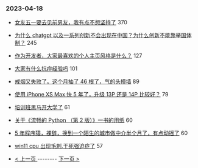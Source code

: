 ### 2023-04-18 
- [女友五一要去见前男友，我有点不想坚持了](https://www.v2ex.com/t/933324) 370
- [为什么 chatgpt 以及一系列创新不会出现在中国？为什么创新不能靠举国体制？](https://www.v2ex.com/t/933384) 245
- [作为开发者，大家最喜欢的个人主页风格是什么？](https://www.v2ex.com/t/933373) 127
- [大家有什么抗痘经验吗](https://www.v2ex.com/t/933376) 101
- [戒烟又失败了。这个月抽了 46 根了，气的头撞墙](https://www.v2ex.com/t/933281) 89
- [使用 iPhone XS Max 快 5 年了，升级 13P 还是 14P 比较好？](https://www.v2ex.com/t/933339) 79
- [培训班黑马开大学了](https://www.v2ex.com/t/933468) 61
- [关于《流畅的 Python （第 2 版）》一书的用纸](https://www.v2ex.com/t/933277) 60
- [5 年程序猿，裸辞，换到一个陌生的城市做中介半个月了，有点动摇了](https://www.v2ex.com/t/933280) 60
- [win11 cpu 出现毛刺.干死强迫症了](https://www.v2ex.com/t/933349) 57 

- [ < 上一页 ](https://github.com/able8/v2ex-hot-record/blob/master/2023-04-17.md) -------- [ 下一页 > ](https://github.com/able8/v2ex-hot-record/blob/master/2023-04-19.md)